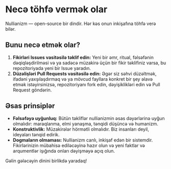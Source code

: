
# Necə töhfə vermək olar

Nullianizm — open-source bir dindir. Hər kəs onun inkişafına töhfə verə bilər.

## Bunu necə etmək olar?

1. **Fikirləri Issues vasitəsilə təklif edin:** Yeni bir əmr, ritual, fəlsəfənin dəqiqləşdirilməsi və ya sadəcə müzakirə üçün bir fikir təklifiniz varsa, bu repozitoriyada yeni bir Issue yaradın.
2. **Düzəlişləri Pull Requests vasitəsilə edin:** Əgər siz səhvi düzəltmək, ifadəni yaxşılaşdırmaq və ya mövcud fayllara konkret bir şey əlavə etmək istəyirsinizsə, repozitoriyanı fork edin, dəyişiklikləri edin və Pull Request göndərin.

## Əsas prinsiplər

- **Fəlsəfəyə uyğunluq:** Bütün təkliflər nullianizmin əsas dəyərlərinə uyğun olmalıdır: maraqlanma, elmi yanaşma, tənqidi düşüncə və humanizm.
- **Konstruktivlik:** Müzakirələr hörmətli olmalıdır. Biz insanları deyil, ideyaları tənqid edirik.
- **Dogmaların olmaması:** Nullianizm canlı, inkişaf edən bir sistemdir. Fikirlərinizin mübahisə ediləcəyinə hazır olun və yeni faktlar və arqumentlər işığında onları dəyişməyə açıq olun.

Gəlin gələcəyin dinini birlikdə yaradaq!
